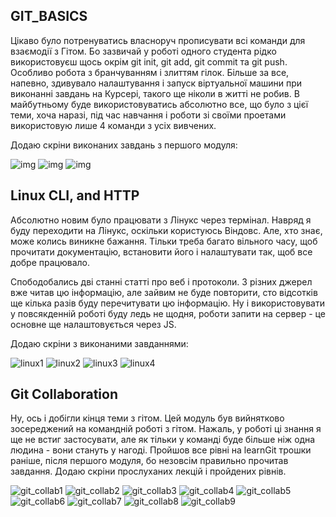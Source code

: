 ## GIT_BASICS

Цікаво було потренуватись власноруч прописувати всі команди для взаємодії з Гітом. Бо зазвичай у роботі одного студента рідко використовуєш щось окрім git init, git add, git commit та git push. Особливо робота з бранчуванням і злиттям гілок. Більше за все, напевно, здивувало налаштування і запуск віртуальної машини при виконанні завдань на Курсері, такого ще ніколи в житті не робив. В майбутньому буде використовуватись абсолютно все, що було з цієї теми, хоча наразі, під час навчання і роботи зі своїми проетами використовую лише 4 команди з усіх вивчених.

Додаю скріни виконаних завдань з першого модуля: 

![img](taks_00_git_basics/coursera.jpg)
![img](taks_00_git_basics/learn_git1.jpg)
![img](taks_00_git_basics/learn_git2.jpg)


## Linux CLI, and HTTP

Абсолютно новим було працювати з Лінукс через термінал. Навряд я буду переходити на Лінукс, оскільки користуюсь Віндовс. Але, хто знає, може колись виникне бажання. Тільки треба багато вільного часу, щоб прочитати документацію, встановити його і налаштувати так, щоб все добре працювало.

Спободобались дві станні статті про веб і протоколи. З різних джерел вже читав цю інформацію, але зайвим не буде повторити, сто відсотків ще кілька разів буду перечитувати цю інформацію. Ну і використовувати у повсякденній роботі буду ледь не щодня, роботи запити на сервер - це основне ще налаштовується через JS. 

Додаю скріни з виконаними завданнями:

![linux1](task_linux_cli/Linux%201.png)
![linux2](task_linux_cli/Linux%202.jpg)
![linux3](task_linux_cli/Linux%203.jpg)
![linux4](task_linux_cli/Linux%204.jpg)


## Git Collaboration

Ну, ось і добігли кінця теми з гітом. Цей модуль був вийнятково зосереджений на командній роботі з гітом. Нажаль, у роботі ці знання я ще не встиг застосувати, але як тільки у команді буде більше ніж одна людина - вони стануть у нагоді. Пройшов все рівні на learnGit трошки раніше, після першого модуля, бо незовсім правильно прочитав завдання. Додаю скріни прослуханих лекцій і пройдених рівнів. 

![git_collab1](/task_git_collaboration/Coursera%20w3_1.jpg)
![git_collab2](/task_git_collaboration/Coursera%20w3_2.jpg)
![git_collab3](/task_git_collaboration/Coursera%20w3_3.jpg)
![git_collab4](/task_git_collaboration/Coursera%20w3_4.jpg)
![git_collab5](/task_git_collaboration/Coursera%20w4_1.jpg)
![git_collab6](/task_git_collaboration/Coursera%20w4_2.jpg)
![git_collab7](/task_git_collaboration/Coursera%20w4_3.jpg)
![git_collab8](/task_git_collaboration/learn_git1.jpg)
![git_collab9](/task_git_collaboration/learn_git2.jpg)
